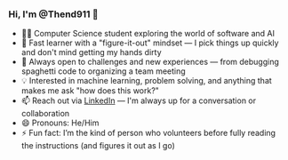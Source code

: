 ### Hi, I'm @Thend911 👋

- 👨‍💻 Computer Science student exploring the world of software and AI  
- 🚀 Fast learner with a "figure-it-out" mindset — I pick things up quickly and don't mind getting my hands dirty  
- 🤝 Always open to challenges and new experiences — from debugging spaghetti code to organizing a team meeting  
- 💡 Interested in machine learning, problem solving, and anything that makes me ask "how does this work?"  
- 📫 Reach out via [LinkedIn](https://www.linkedin.com/in/thanh-nguyen-nhat-18308b281) — I'm always up for a conversation or collaboration  
- 😄 Pronouns: He/Him  
- ⚡ Fun fact: I’m the kind of person who volunteers before fully reading the instructions (and figures it out as I go)

<!---
Thend911/Thend911 is a ✨ special ✨ repository because its `README.md` (this file) appears on your GitHub profile.
You can click the Preview link to take a look at your changes.
--->
